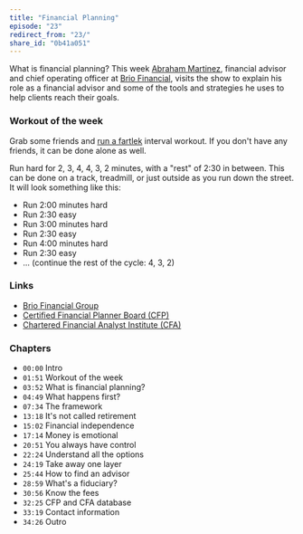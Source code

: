 ```yaml
---
title: "Financial Planning"
episode: "23"
redirect_from: "23/"
share_id: "0b41a051"
---
```


What is financial planning? This week [Abraham
Martinez](https://www.briofg.com/team-member-01/abraham-martinez), financial
advisor and chief operating officer at [Brio
Financial](https://www.briofg.com), visits the show to explain his role as a
financial advisor and some of the tools and strategies he uses to help clients
reach their goals.

### Workout of the week

Grab some friends and [run a
fartlek](http://runners-resource.com/training/fartlek/) interval workout. If
you don't have any friends, it can be done alone as well.

Run hard for 2, 3, 4, 4, 3, 2 minutes, with a "rest" of 2:30 in between. This
can be done on a track, treadmill, or just outside as you run down the street.
It will look something like this:

- Run 2:00 minutes hard
- Run 2:30 easy
- Run 3:00 minutes hard
- Run 2:30 easy
- Run 4:00 minutes hard
- Run 2:30 easy
- ... (continue the rest of the cycle: 4, 3, 2)

### Links

- [Brio Financial Group](https://www.briofg.com)
- [Certified Financial Planner Board (CFP)](https://www.cfp.net)
- [Chartered Financial Analyst Institute (CFA)](https://www.cfainstitute.org)

### Chapters

- `00:00` Intro
- `01:51` Workout of the week
- `03:52` What is financial planning?
- `04:49` What happens first?
- `07:34` The framework
- `13:18` It's not called retirement
- `15:02` Financial independence
- `17:14` Money is emotional
- `20:51` You always have control
- `22:24` Understand all the options
- `24:19` Take away one layer
- `25:44` How to find an advisor
- `28:59` What's a fiduciary?
- `30:56` Know the fees
- `32:25` CFP and CFA database
- `33:19` Contact information
- `34:26` Outro
